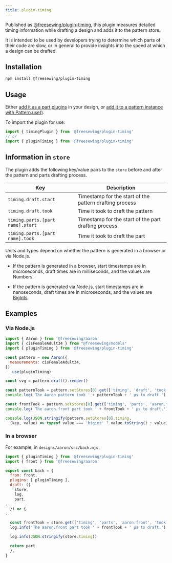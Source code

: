 ```yaml
---
title: plugin-timing
---
```


Published as [@freesewing/plugin-timing][1], this plugin measures
detailed timing information while drafting a design and adds it to the
pattern store.

It is intended to be used by developers trying to determine which parts
of their code are slow, or in general to provide insights into the speed
at which a design can be drafted.

## Installation

```sh
npm install @freesewing/plugin-timing
```

## Usage

Either [add it as a part plugins](/reference/api/part/config/plugins) in your
design, or [add it to a pattern instance with
Pattern.use()](/reference/api/pattern/use).

To import the plugin for use:
```js
import { timingPlugin } from '@freesewing/plugin-timing'
// or
import { pluginTiming } from '@freesewing/plugin-timing'
```

## Information in `store`

The plugin adds the following key/value pairs to the `store` before
and after the pattern and parts drafting process.

| Key | Description |
|----------|-------------|
| `timing.draft.start` | Timestamp for the start of the pattern drafting process |
| `timing.draft.took` | Time it took to draft the pattern |
| `timing.parts.[part name].start` | Timestamp for the start of the part drafting process |
| `timing.parts.[part name].took` | Time it took to draft the part |

<Note>

Units and types depend on whether the pattern is generated in a browser
or via Node.js.

- If the pattern is generated in a browser,
start timestamps are in microseconds, draft times are in milliseconds,
and the values are Numbers.

- If the pattern is generated via Node.js,
start timestamps are in nanoseconds, draft times are in microseconds,
and the values are
[BigInts](https://developer.mozilla.org/en-US/docs/Web/JavaScript/Reference/Global_Objects/BigInt).

</Note>

## Examples

### Via Node.js

```js
import { Aaron } from '@freesewing/aaron'
import { cisFemaleAdult34 } from "@freesewing/models"
import { pluginTiming } from '@freesewing/plugin-timing'

const pattern = new Aaron({
  measurements: cisFemaleAdult34,
})
  .use(pluginTiming)

const svg = pattern.draft().render()

const patternTook = pattern.setStores[0].get(['timing', 'draft', 'took'])
console.log('The Aaron pattern took ' + patternTook + ' µs to draft.')

const frontTook = pattern.setStores[0].get(['timing', 'parts', 'aaron.front', 'took'])
console.log('The aaron.front part took ' + frontTook + ' µs to draft.')

console.log(JSON.stringify(pattern.setStores[0].timing,
  (key, value) => typeof value === 'bigint' ? value.toString() : value))
```

### In a browser

For example, in `designs/aaron/src/back.mjs`:

```js
import { pluginTiming } from '@freesewing/plugin-timing'
import { front } from '@freesewing/aaron'

export const back = {
  from: front,
  plugins: [ pluginTiming ],
  draft: ({
    store,
    log,
    part,
...
  }) => {
...

  const frontTook = store.get(['timing', 'parts', 'aaron.front', 'took'])
  log.info('The aaron.front part took ' + frontTook + ' µs to draft.')

  log.info(JSON.stringify(store.timing))

  return part
  },
}
```

[1]: https://www.npmjs.com/package/@freesewing/plugin-timing
